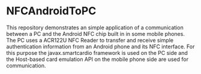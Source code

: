 # NFCAndroidToPC
This repository demonstrates an simple application of a communication between a PC and the Android NFC chip built in in some mobile phones. The PC uses a ACR122U NFC Reader to transfer and receive simple authentication information from an Android phone and its NFC interface. For this purpose the javax.smartcardio framework is used on the PC side and the Host-based card emulation API on the mobile phone side are used for communication.
